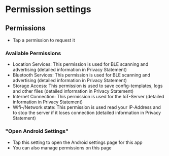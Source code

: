 # Permission settings

## Permissions
- Tap a permission to request it

### Available Permissions
- Location Services: This permission is used for BLE scanning and advertising (detailed information in Privacy Statement)
- Bluetooth Services: This permission is used for BLE scanning and advertising (detailed information in Privacy Statement)
- Storage Access: This permission is used to save config-templates, logs and other files (detailed information in Privacy Statement)
- Internet Connection: This permission is used for the IoT-Server (detailed information in Privacy Statement)
- Wifi-/Network state: This permission is used read your IP-Address and to stop the server if it loses connection (detailed information in Privacy Statement)

### "Open Android Settings"
- Tap this setting to open the Android settings page for this app
- You can also manage permissions on this page
